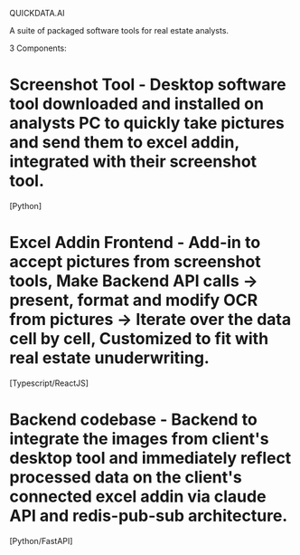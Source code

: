 QUICKDATA.AI

A suite of packaged software tools for real estate analysts.

3 Components:

# Screenshot Tool - Desktop software tool downloaded and installed on analysts PC to quickly take pictures and send them to excel addin, integrated with their screenshot tool.

[Python]

# Excel Addin Frontend - Add-in to accept pictures from screenshot tools, Make Backend API calls -> present, format and modify OCR from pictures -> Iterate over the data cell by cell, Customized to fit with real estate unuderwriting.

[Typescript/ReactJS]

# Backend codebase - Backend to integrate the images from client's desktop tool and immediately reflect processed data on the client's connected excel addin via claude API and redis-pub-sub architecture.

[Python/FastAPI]
